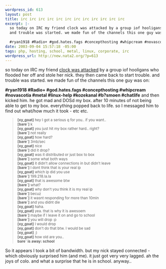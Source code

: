 ```yaml
--- 
wordpress_id: 613
layout: post
title: irc irc irc irc irc irc irc irc irc irc irc irc
excerpt: |-
  so today on IRC my friend clock was attacked by a group iof hooligans who flooded her off and stole her nick. they then came back to start trouble. 
  and trouble was started. we made fun of the channels this one guy was on: 
  
  #ryan1918 #Radio+ #god.hates.fags #concepthosting #whipcream #novascotia #metal #linux-...
date: 2003-09-04 15:57:18 -05:00
tags: php, hosting, school, metal, linux, corporate, irc
wordpress_url: http://new.nata2.org/?p=613
---
```

so today on IRC my friend <a href="http://corp.beercan.com/view.php?channel=corporate&date=1062651600">clock was attacked</a> by a group iof hooligans who flooded her off and stole her nick. they then came back to start trouble. 
and trouble was started. we made fun of the channels this one guy was on: 

<b>#ryan1918 #Radio+ #god.hates.fags #concepthosting #whipcream #novascotia #metal #linux-help #kozekanal #b?smoen #chatlife</b> and then kicked him. he got mad and DOSd my box. after 10 minutes of not being able to get to my box. everything popped back to life. so I messaged him to find out what/how much it took - etc etc.

<blockquote><small>
<b>[xy_goat]</b> hey I got a serious q for you.. if you want..<br/>
<b>[bare`]</b> k <br/>
<b>[xy_goat]</b> you just hit my box rather hard.. right?<br/>
<b>[bare`]</b> not really <br/>
<b>[xy_goat]</b> how hard?<br/>
<b>[bare`]</b> 3mb/sec <br/>
<b>[xy_goat]</b> nice<br/>
<b>[bare`]</b> did it drop?<br/>
<b>[xy_goat]</b> was it distributed or just box to box<br/>
<b>[bare`]</b> some what both ways <br/>
<b>[xy_goat]</b> it didn't allow connections in but didn't leave<br/>
<b>[bare`]</b> I dont think that is your real ip <br/>
<b>[xy_goat]</b> which ip did you use<br/>
<b>[bare`]</b> 199.218.la.la <br/>
<b>[xy_goat]</b> that is awesome btw<br/>
<b>[bare`]</b> what? <br/>
<b>[xy_goat]</b> why don't you think it is my real ip<br/>
<b>[bare`]</b> becuz <br/>
<b>[bare`]</b> it wasnt responding for more than 10min<br/>
<b>[bare`]</b> and you didnt die <br/>
<b>[xy_goat]</b> haha.<br/>
<b>[xy_goat]</b> yea. that is why it is awesoem<br/>
<b>[bare`]</b> maybe if I leave it on and go to school<br/>
<b>[bare`]</b> you will drop :p <br/>
<b>[xy_goat]</b> I would drop<br/>
<b>[xy_goat]</b> don't do that btw. I would be sad<br/>
<b>[xy_goat]</b> ;)<br/>
<b>[xy_goat]</b> how old are you..<br/>
<b> bare` is away: school</b><br/></small>
</blockquote>
So it appears I took a bit of bandwidth. but my nick stayed connected - which obviously surprised him (and me). it just got very very lagged. ah the joys of colo. and what a surprise that he is in school. anyway.. 
